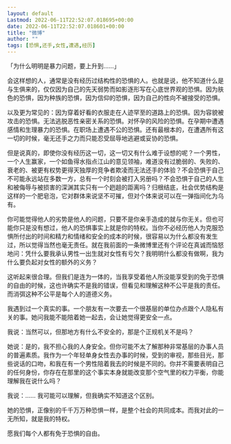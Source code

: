 ```yaml
---
layout: default
Lastmod: 2022-06-11T22:52:07.018695+00:00
date: 2022-06-11T22:52:07.018601+00:00
title: "微博"
author: ""
tags: [恐惧,还手,女性,遭遇,经历]
---
```


「为什么明明是暴力问题，要上升到……」

会这样想的人，通常是没有经历过结构性的恐惧的人。也就是说，他不知道什么是与生俱来的，仅仅因为自己的先天弱势而如影逐形写在心底世界观的恐惧。因为肤色的恐惧，因为种族的恐惧，因为信仰的恐惧，因为自己的性向不被接受的恐惧。

以及更为常见的：因为穿着好看的衣服走在人迹罕至的道路上的恐惧。因为容貌被攻击的恐惧。无法逃脱恶性亲密关系的恐惧。对怀孕的风险的恐惧。在孕期中遭遇感情和生理暴力的恐惧。在职场上遭遇不公的恐惧。还有最根本的，在遭遇所有这一切的时候，毫无还手之力而只能忍受屈辱地逃避或妥协的恐惧。

但是说真的，即使你没有经历这一切，这一切又有什么难于设想的呢？一个男性，一个人生赢家，一个如鱼得水指点江山的意见领袖，难道没有过脆弱的、失败的、衰老的、被更有权势更得天独厚的竞争者欺凌而无法还手的体验？不会恐惧于自己不可能永远站在多数一方，总有一个时刻会被打入另册吗？不会恐惧于自己的人生和被侮辱与被损害的深渊其实只有一个趔趄的距离吗？归根结底，社会优势结构是这样的一个肥皂泡，它对群体来说坚不可摧，但对个体来说可以在一弹指间化为乌有。

你可能觉得他人的劣势是他人的问题，只要不是你亲手造成的就与你无关。但也可能你只是没有想过，他人的恐惧事实上就是你的特权。当你不必经历他人为克服恐惧所付出的时间和精力和情绪和安全的成本的时候，很容易以为什么都没有发生过，所以觉得当然也毫无责任。就在我前面的一条微博里还有个评论在真诚而恼怒地问：凭什么要我承认男性一出生就对女性有亏欠？我明明什么都没有做啊，我为什么要负起对女性的额外的义务？

这听起来很合理。但我们是连为一体的，当我享受着他人所没能享受到的免于恐惧的自由的时候，这也许确实不是我的错误，但看见和理解这种不公平是我的责任。而消弭这种不公平是每个人的道德义务。

我遇到过一个真实的事。一个朋友有一次要去一个很基层的单位办点跟个人隐私有关的事。她问我能不能陪着她一起去，会让她觉得更安全一点。

我说：当然可以，但那地方有什么不安全的，那是个正规机关不是吗？

她说：是的，我不担心我的人身安全。但你可能不太了解那种非常基层的办事人员的普遍素质。我作为一个年轻单身女性去办事的时候，受到的审视，那些目光，那些说话的口吻，和我在有一个男性陪着我去的时候是不同的。你并不需要表明自己的任何身份，你存在在那里的这个事实本身就能改变那个空气里的权力平衡，你能理解我在说什么吗？

我说：…… 我可能可以理解，但我确实不知道这个区别。

她的恐惧，正像别的千千万万种恐惧一样，是整个社会的共同成本。而我对此的一无所知，就是我的特权。

愿我们每个人都有免于恐惧的自由。

